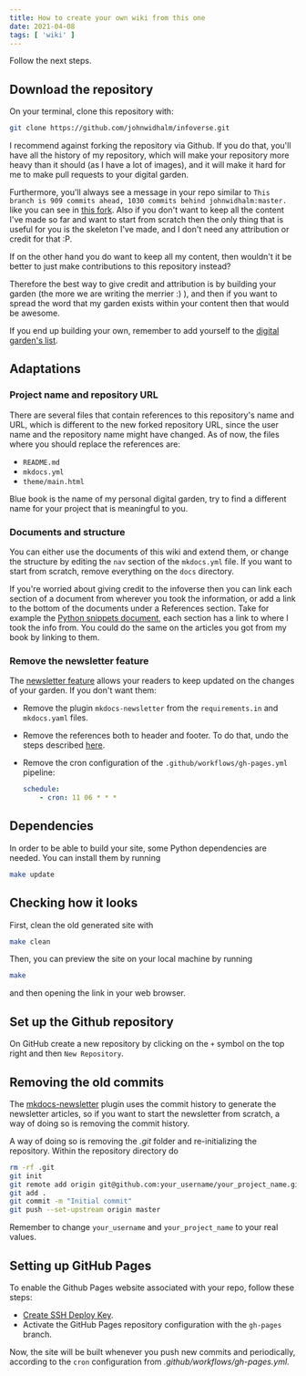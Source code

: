 ```yaml
---
title: How to create your own wiki from this one
date: 2021-04-08
tags: [ 'wiki' ]
---
```


Follow the next steps.

## Download the repository

On your terminal, clone this repository with:

```bash
git clone https://github.com/johnwidhalm/infoverse.git
```

I recommend against forking the repository via Github. If you do that, you'll have all the history of my repository, which will make your repository more heavy than it should (as I have a lot of images), and it will make it hard for me to make pull requests to your digital garden.

Furthermore, you'll always see a message in your repo similar to `This branch is 909 commits ahead, 1030 commits behind johnwidhalm:master. ` like you can see in [this fork](https://github.com/m0wer/memento). Also if you don't want to keep all the content I've made so far and want to start from scratch then the only thing that is useful for you is the skeleton I've made, and I don't need any attribution or credit for that :P.

If on the other hand you do want to keep all my content, then wouldn't it be better to just make contributions to this repository instead?

Therefore the best way to give credit and attribution is by building your garden (the more we are writing the merrier :) ), and then if you want to spread the word that my garden exists within your content then that would be awesome.

If you end up building your own, remember to add yourself to the [digital
garden's list](https://github.com/johnwidhalm/best-of-digital-gardens).

## Adaptations

### Project name and repository URL

There are several files that contain references to this repository's name and URL, which is
different to the new forked repository URL, since the user name and the repository name
might have changed. As of now, the files where you should replace the references are:

* `README.md`
* `mkdocs.yml`
* `theme/main.html`

Blue book is the name of my personal digital garden, try to find a different
name for your project that is meaningful to you.

### Documents and structure

You can either use the documents of this wiki and extend them, or change the
structure by editing the  `nav` section of the `mkdocs.yml` file. If you want to
start from scratch, remove everything on the `docs` directory.

If you're worried about giving credit to the infoverse then you can link each
section of a document from wherever you took the information, or add a link to
the bottom of the documents under a References section. Take for example the
[Python snippets
document](https://johnwidhalm.github.io/infoverse/coding/python/python_snippets),
each section has a link to where I took the info from. You could do the same on
the articles you got from my book by linking to them.

### Remove the newsletter feature

The [newsletter
feature](https://johnwidhalm.github.io/infoverse/newsletter/0_newsletter_index/)
allows your readers to keep updated on the changes of your garden. If you don't
want them:

* Remove the plugin `mkdocs-newsletter` from the `requirements.in` and
    `mkdocs.yaml` files.
* Remove the references both to header and footer. To do that, undo the steps described
    [here](https://johnwidhalm.github.io/mkdocs-newsletter/install/#mkdocs-configuration-enhancements).
* Remove the cron configuration of the `.github/workflows/gh-pages.yml`
    pipeline:

    ```yaml
    schedule:
        - cron: 11 06 * * *
    ```

## Dependencies

In order to be able to build your site, some Python dependencies are needed. You
can install them by running

```bash
make update
```

## Checking how it looks

First, clean the old generated site with

```bash
make clean
```

Then, you can preview the site on your local machine by running

```bash
make
```

and then opening the link in your web browser.

## Set up the Github repository

On GitHub create a new repository by clicking on the `+` symbol on the top right
and then `New Repository`.


## Removing the old commits

The [mkdocs-newsletter](https://github.com/johnwidhalm/mkdocs-newsletter/) plugin
uses the commit history to generate the newsletter articles, so if you want to start the newsletter from scratch, a way of doing so is removing the commit history.

A way of doing so is removing the *.git* folder and re-initializing the repository.
Within the repository directory do

```bash
rm -rf .git
git init
git remote add origin git@github.com:your_username/your_project_name.git
git add .
git commit -m "Initial commit"
git push --set-upstream origin master
```

Remember to change `your_username` and `your_project_name` to your real values.

## Setting up GitHub Pages

To enable the Github Pages website associated with your repo, follow these steps:

* [Create SSH Deploy Key](https://github.com/peaceiris/actions-gh-pages#-create-ssh-deploy-key).
* Activate the GitHub Pages repository configuration with the `gh-pages` branch.

Now, the site will be built whenever you push new commits and periodically,
according to the `cron` configuration from *.github/workflows/gh-pages.yml*.
